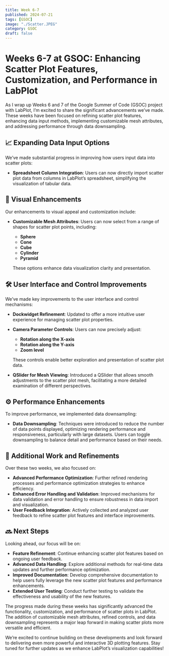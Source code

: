 ```yaml
---
title: Week 6-7
published: 2024-07-21
tags: [GSOC]
image: "./Scatter.JPEG"
category: GSOC
draft: false
---
```


# Weeks 6-7 at GSOC: Enhancing Scatter Plot Features, Customization, and Performance in LabPlot

As I wrap up Weeks 6 and 7 of the Google Summer of Code (GSOC) project with LabPlot, I’m excited to share the significant advancements we’ve made. These weeks have been focused on refining scatter plot features, enhancing data input methods, implementing customizable mesh attributes, and addressing performance through data downsampling.

## 📈 Expanding Data Input Options

We’ve made substantial progress in improving how users input data into scatter plots:

- **Spreadsheet Column Integration**: Users can now directly import scatter plot data from columns in LabPlot’s spreadsheet, simplifying the visualization of tabular data.

## 🎨 Visual Enhancements

Our enhancements to visual appeal and customization include:

- **Customizable Mesh Attributes**: Users can now select from a range of shapes for scatter plot points, including:
  - **Sphere**
  - **Cone**
  - **Cube**
  - **Cylinder**
  - **Pyramid**

  These options enhance data visualization clarity and presentation.

## 🛠️ User Interface and Control Improvements

We’ve made key improvements to the user interface and control mechanisms:

- **Dockwidget Refinement**: Updated to offer a more intuitive user experience for managing scatter plot properties.
- **Camera Parameter Controls**: Users can now precisely adjust:
  - **Rotation along the X-axis**
  - **Rotation along the Y-axis**
  - **Zoom level**

  These controls enable better exploration and presentation of scatter plot data.

- **QSlider for Mesh Viewing**: Introduced a QSlider that allows smooth adjustments to the scatter plot mesh, facilitating a more detailed examination of different perspectives.

## ⚙️ Performance Enhancements

To improve performance, we implemented data downsampling:

- **Data Downsampling**: Techniques were introduced to reduce the number of data points displayed, optimizing rendering performance and responsiveness, particularly with large datasets. Users can toggle downsampling to balance detail and performance based on their needs.

## 🔄 Additional Work and Refinements

Over these two weeks, we also focused on:

- **Advanced Performance Optimization**: Further refined rendering processes and performance optimization strategies to enhance efficiency.
- **Enhanced Error Handling and Validation**: Improved mechanisms for data validation and error handling to ensure robustness in data import and visualization.
- **User Feedback Integration**: Actively collected and analyzed user feedback to refine scatter plot features and interface improvements.

## 🔜 Next Steps

Looking ahead, our focus will be on:

- **Feature Refinement**: Continue enhancing scatter plot features based on ongoing user feedback.
- **Advanced Data Handling**: Explore additional methods for real-time data updates and further performance optimization.
- **Improved Documentation**: Develop comprehensive documentation to help users fully leverage the new scatter plot features and performance enhancements.
- **Extended User Testing**: Conduct further testing to validate the effectiveness and usability of the new features.

The progress made during these weeks has significantly advanced the functionality, customization, and performance of scatter plots in LabPlot. The addition of customizable mesh attributes, refined controls, and data downsampling represents a major leap forward in making scatter plots more versatile and efficient.

We’re excited to continue building on these developments and look forward to delivering even more powerful and interactive 3D plotting features. Stay tuned for further updates as we enhance LabPlot’s visualization capabilities!
